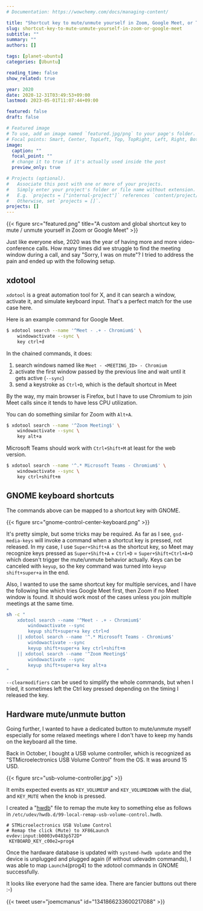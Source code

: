 ```yaml
---
# Documentation: https://wowchemy.com/docs/managing-content/

title: "Shortcut key to mute/unmute yourself in Zoom, Google Meet, or Teams"
slug: shortcut-key-to-mute-unmute-yourself-in-zoom-or-google-meet
subtitle: ""
summary: ""
authors: []

tags: [planet-ubuntu]
categories: [Ubuntu]

reading_time: false
show_related: true

year: 2020
date: 2020-12-31T03:49:53+09:00
lastmod: 2023-05-01T11:07:44+09:00

featured: false
draft: false

# Featured image
# To use, add an image named `featured.jpg/png` to your page's folder.
# Focal points: Smart, Center, TopLeft, Top, TopRight, Left, Right, BottomLeft, Bottom, BottomRight.
image:
  caption: ""
  focal_point: ""
  # change it to true if it's actually used inside the post
  preview_only: true

# Projects (optional).
#   Associate this post with one or more of your projects.
#   Simply enter your project's folder or file name without extension.
#   E.g. `projects = ["internal-project"]` references `content/project/deep-learning/index.md`.
#   Otherwise, set `projects = []`.
projects: []
---
```


{{< figure src="featured.png" title="A custom and global shortcut key to mute / unmute yourself in Zoom or Google Meet" >}}

Just like everyone else, 2020 was the year of having more and more video-conference calls. How many times did we struggle to find the meeting window during a call, and say "Sorry, I was on mute"? I tried to address the pain and ended up with the following setup.

## xdotool

`xdotool` is a great automation tool for X, and it can search a window, activate it, and simulate keyboard input. That's a perfect match for the use case here.

Here is an example command for Google Meet.

```bash
$ xdotool search --name '^Meet - .+ - Chromium$' \
    windowactivate --sync \
    key ctrl+d
```

In the chained commands, it does:
1. search windows named like `Meet - <MEETING_ID> - Chromium`
1. activate the first window passed by the previous line and wait until it gets active (`--sync`)
1. send a keystroke as `Ctrl+D`, which is the default shortcut in Meet

By the way, my main browser is Firefox, but I have to use Chromium to join Meet calls since it tends to have less CPU utilization.

You can do something similar for Zoom with `Alt+A`.

```bash
$ xdotool search --name '^Zoom Meeting$' \
    windowactivate --sync \
    key alt+a
```

Microsoft Teams should work with `Ctrl+Shift+M` at least for the web version.

```bash
$ xdotool search --name '^.* Microsoft Teams - Chromium$' \
    windowactivate --sync \
    key ctrl+shift+m
```

## GNOME keyboard shortcuts

The commands above can be mapped to a shortcut key with GNOME.

{{< figure src="gnome-control-center-keyboard.png" >}}

It's pretty simple, but some tricks may be required. As far as I see, `gsd-media-keys` will invoke a command when a shortcut key is pressed, not released. In my case, I use `Super+Shift+A` as the shortcut key, so Meet may recognize keys pressed as `Super+Shift+A` + `Ctrl+D` = `Super+Shift+Ctrl+A+D` which doesn't trigger the mute/unmute behavior actually. Keys can be canceled with `keyup`, so the key command was turned into `keyup shift+super+a` in the end.

Also, I wanted to use the same shortcut key for multiple services, and I have the following line which tries Google Meet first, then Zoom if no Meet window is found. It should work most of the cases unless you join multiple meetings at the same time.

```bash
sh -c "
    xdotool search --name '^Meet - .+ - Chromium$'
        windowactivate --sync
        keyup shift+super+a key ctrl+d
    || xdotool search --name '^.* Microsoft Teams - Chromium$'
        windowactivate --sync
        keyup shift+super+a key ctrl+shift+m
    || xdotool search --name '^Zoom Meeting$'
        windowactivate --sync
        keyup shift+super+a key alt+a
"
```

`--clearmodifiers` can be used to simplify the whole commands, but when I tried, it sometimes left the Ctrl key pressed depending on the timing I released the key.


## Hardware mute/unmute button

Going further, I wanted to have a dedicated button to mute/unmute myself especially for some relaxed meetings where I don't have to keep my hands on the keyboard all the time.

Back in October, I bought a USB volume controller, which is recognized as "STMicroelectronics USB Volume Control" from the OS. It was around 15 USD.

{{< figure src="usb-volume-controller.jpg" >}}

It emits expected events as `KEY_VOLUMEUP` and `KEY_VOLUMEDOWN` with the dial, and `KEY_MUTE` when the knob is pressed.

I created a "[hwdb](https://www.freedesktop.org/software/systemd/man/hwdb.html)" file to remap the mute key to something else as follows in `/etc/udev/hwdb.d/99-local-remap-usb-volume-control.hwdb`.

```
# STMicroelectronics USB Volume Control
# Remap the click (Mute) to XF86Launch
evdev:input:b0003v0483p572D*
 KEYBOARD_KEY_c00e2=prog4
```

Once the hardware database is updated with `systemd-hwdb update` and the device is unplugged and plugged again (if without udevadm commands), I was able to map `Launch4`(prog4) to the xdotool commands in GNOME successfully.

It looks like everyone had the same idea. There are fancier buttons out there :-)

{{< tweet user="joemcmanus" id="1341866233600217088" >}}
